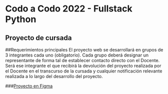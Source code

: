 # Codo a Codo 2022 - Fullstack Python
## Proyecto de cursada
##Requerimientos principales
El proyecto web se desarrollará en grupos de 3 integrantes cada uno (obligatorio). Cada grupo deberá designar un representante de forma tal de establecer contacto directo con el Docente. Será ese integrante el que recibirá la devolución del proyecto realizada por el Docente en el transcurso de la cursada y cualquier notificación relevante realizada a lo largo del desarrollo del proyecto.

###<a href="https://www.figma.com/file/lLQPb3R0nRo9IG244C8GNz/Proyecto-Curso-Python?node-id=0%3A1">Proyecto en Figma</a>





